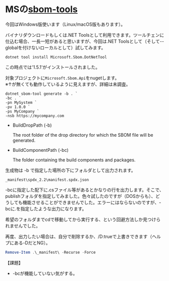 # MSの[sbom-tools](https://github.com/microsoft/sbom-tool)

今回はWindows版使います（Linux/macOS版もあります）。

バイナリダウンロードもしくは.NET Toolsとして利用できます。ツールチェンに仕込む場合、一長一短があると思いますが、今回は.NET Toolsとして（そして--globalを付けないローカルとして）試してみます。

```console
dotnet tool install Microsoft.Sbom.DotNetTool
```

この時点では'1.5.1'がインストールされました。

対象プロジェクトに`Microsoft.Sbom.Api`をnugetします。  
※↑が無くても動作しているように見えますが、詳細は未調査。

```console
dotnet sbom-tool generate -b . `
-bc . `
-pn MySystem `
-pv 1.0.0 `
-ps MyCompany `
-nsb https://mycompany.com

```

- BuildDropPath (-b)

    The root folder of the drop directory for which the SBOM file will be generated.

- BuildComponentPath (-bc)

    The folder containing the build components and packages.

生成物は -b で指定した場所の下にフォルダとして出力されます。

`_manifest\spdx_2.2\manifest.spdx.json`

-bcに指定した配下に.csファイル等があるとかなりの行を出力します。そこで、publishフォルダを指定してみました。色々試したのですが（DOSからも）、どうしても機能させることができませんでした。エラーにはならないのですが、-bcに.を指定したような出力になります。

希望のフォルダまでcdで移動してから実行する、という回避方法しか見つけられませんでした。

再度、出力したい場合は、自分で削除するか、/D:trueで上書きできます（ヘルプにある-DだとNG）。

```powershell
Remove-Item .\_manifest\ -Recurse -Force
```

【課題】

- -bcが機能していない気がする。
